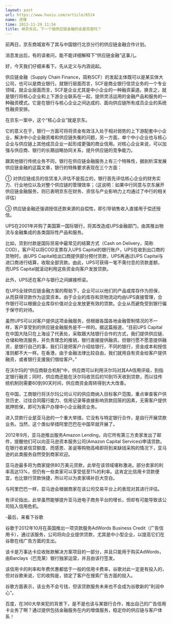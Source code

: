 ```yaml
---
layout: post
url: https://www.huxiu.com/article/6514
name: 虎嗅
time: 2012-11-29 11:54
title: 继京东后，下一个搞供应链金融的会是百度吗？
---
```

前两日，京东商城宣布了其与中国银行北京分行的供应链金融合作计划。

消息发出后，有的读者问，能不能详细解释下“供应链金融”这事儿。

好，今天我们仔细来看下。先从定义与内涵说起。

供应链金融（Supply Chain Finance，简称SCF）的发起主体既可以是某实体大公司，也可以是商业银行。就银行层面而言，SCF是商业银行信贷业务的一个专业领域，就企业层面而言，SCF是企业尤其是中小企业的一种融资渠道。换言之，就是银行将核心企业和上下游企业联系在一起，提供灵活运用的金融产品和服务的一种融资模式。它是在银行与核心企业之间达成的、面向供应链所有成员企业的系统性融资安排。

在京东一案中，这个“核心企业”就是京东。

它的意义在于，银行一方面可将将资金有效注入处于相对弱势的上下游配套中小企业，解决中小企业融资难和供应链失衡的问题，另一方面，单个中小企业也与核心企业与供应链上其他成员企业一起形成更强的商业信用。对核心企业来说，可以加强与供应商、银行的长期战略协同关系，提升供应链的竞争能力。

跟其他银行传统业务不同，银行在供应链金融服务上有三个特殊性，据剖析深发展供应链金融的这篇文章，银行的特殊要求表现在三个方面：

① 对供应链成员的信贷准入评估不是孤立的，银行首先评估核心企业的财务实力、行业地位以及对整个供应链的管理效率；（这说明：如果中行同意与京东展开供应链金融服务，则已表明京东在财务、资信与产业影响力上均通过了中行的相关评估）

③ 供应链金融还强调授信还款来源的自偿性，即引导销售收入直接用于偿还授信。

UPS在2001年并购了美国第一国际银行，将其改造成UPS金融部门，由其推出物流与金融集成的各类国际性产品和服务。

比如，货到付款是国际贸易中最常见的结算方式（Cash on Delivery，简称COD），客户可以将COD支票存入UPS Capital的银行账户，UPS在收到出口商的货物时，由UPS Capital给出口商提供部分预付货款，UPS再通过UPS Capital与进口商进行结算，收取全部货款。由此，UPS可获得一笔不需付息的货款差额，而UPS Capital就滚动利用这些资金向客户发放贷款。

此外，UPS还在客户与银行之间嫁接桥梁。

在UPS全球供应链金融方案的帮助下，企业可以以他们的产品或库存作为担保，从而获得贷款作为运营资本。由于企业的库存和货物流动均由UPS直接管理，合作银行可以根据企业库存价值对企业发放更有效的贷款。企业从而避免受到银行偏于保守的对待。

虽然UPS可以对客户提供这项金融服务，但根据各国各地金融管制情况的不一样，客户享受到的供应链金融服务是不一样的。据这篇报道，“目前UPS Capital在中国大陆只在上海设了代表处，采取跟大陆银行合作的方式，我们提供供应链、仓储和物流服务，并负责理念的推销，银行直接提供融资。但银行愿不愿意提供融资，是银行自己的事，我们只是把客户介绍给银行，不同的银行，资金成本和授信准则都不大一样。在香港，由于金融法律比较自由，我们就用自有资金给客户提供融资，或者银行支援我们借给客户。”

在沃尔玛的“供应商联合机制”中，供应商可以利用沃尔玛对其AA信用评级，到指定银行融资；同时，供应商还能在沃尔玛收货后的10到15天收到贷款，而以往传统机制则需要60到90天时间，供应商资金周转得到大大改善。

在中国，工商银行将沃尔玛公司认可的供应商纳入目标客户范围，重点审查客户供货历史、过往合同履行能力、信用记录等直接影响货款回笼的因素，无需客户提供抵押担保，即可为客户办理中小企业融资业务。

进入贷款行业是亚马逊的一个重大举措，它没有与特定银行合作，是自行开展贷款业务。当然，这个类似举措阿里巴巴在中国早就开展了。

2012年9月，亚马逊推出服务Amazon Lending，向它所有第三方卖家发出了邮件，提醒他们可以向亚马逊资本服务公司(Amazon Capital Services)申请贷款。在银行收紧信贷额度、而感恩、圣诞等购物高峰即将到来缺钱采购的情况下，亚马逊的此类服务自然受到商家欢迎。

亚马逊最多将为商家提供80万美元贷款，此举在该领域堪称激进。部分卖家的利率高达13%，但仍有一些卖家可以享受低至1%的利率。这肯定比信用卡贷款便宜，也比银行贷款快捷，所以可以为卖家填补巨大空白。

与阿里巴巴一样，亚马逊会根据商家在该公司交易平台上的表现对其进行评估。

有评论指出，此举虽然能够提升亚马逊电子商务平台的增长，但却有可能导致该公司陷入信用危机。

-最后，来看下谷歌

谷歌于2012年10月在英国推出一项贷款服务AdWords Business Credit（广告信用卡），通过该服务，公司将向企业提供贷款，尤其是中小型企业，以提高它们在谷歌在线广告方面的支出。

该卡是万事达卡应收账款解决方案项目的一部分，并且只能用于购买AdWords，由Barclays（巴克莱）银行独家运营，并且由该行签发。

该信用卡的利率和年费优惠都低于一般的信用卡费率，谷歌对此一定是有投入的，但对谷歌来说，它的收购是，锁定了客户在搜索广告方面的投入。

谷歌方面表示，该业务不会亏钱，但该贷款服务未来也不会成为谷歌新的“利润中心”。

百度，在360大举来犯的背景下，是不是也该与某银行合作，推出自己的广告信用卡业务了啊？通过提供包括金融服务在内的增值服务，稳定你的供应链与客户体系！

